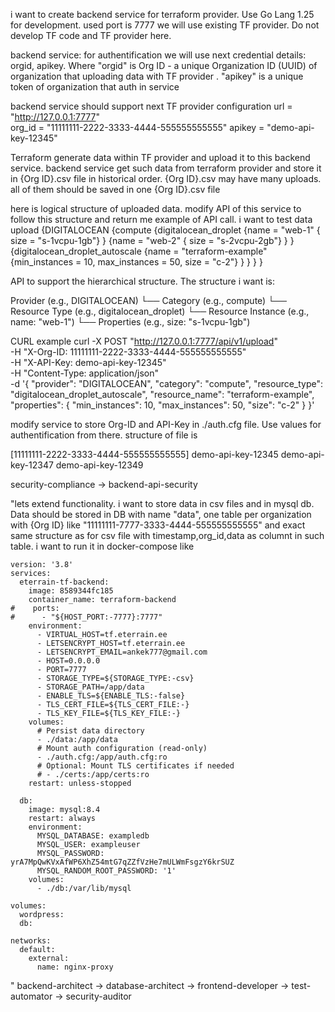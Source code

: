 i want to create backend service for terraform provider.
Use Go Lang 1.25 for development.
used port is 7777
we will use existing TF provider. Do not develop TF code and TF provider here.

backend service:
for authentification we will use next credential details: orgid, apikey. Where "orgid" is Org ID - a unique Organization ID (UUID) of organization that uploading data with TF provider . "apikey" is a unique token of organization that auth in service

backend service should support next TF provider configuration 
  url = "http://127.0.0.1:7777"         
  org_id = "11111111-2222-3333-4444-555555555555"
  apikey = "demo-api-key-12345"

Terraform generate data within TF provider and upload it to this backend service. 
backend service get such data from terraform provider and store it in {Org ID}.csv file in historical order.
{Org ID}.csv may have many uploads. all of them should be saved in one {Org ID}.csv file




here is logical structure of uploaded data. modify API of this service to follow this structure and return me example of  API call. i want to test data upload
{DIGITALOCEAN
    {compute
        {digitalocean_droplet
            {name    = "web-1" 
                { size    = "s-1vcpu-1gb"}
            }
            {name    = "web-2" 
                { size    = "s-2vcpu-2gb"}
            }
        }
        {digitalocean_droplet_autoscale
            {name = "terraform-example"
                {min_instances             = 10,  max_instances             = 50, size               = "c-2"}
            }
        }
    }
}

 API to support the hierarchical structure. The structure i want is:

  Provider (e.g., DIGITALOCEAN)
  └── Category (e.g., compute)
      └── Resource Type (e.g., digitalocean_droplet)
          └── Resource Instance (e.g., name: "web-1")
              └── Properties (e.g., size: "s-1vcpu-1gb")

CURL example 
 curl -X POST "http://127.0.0.1:7777/api/v1/upload" \
    -H "X-Org-ID: 11111111-2222-3333-4444-555555555555" \
    -H "X-API-Key: demo-api-key-12345" \
    -H "Content-Type: application/json" \
    -d '{
      "provider": "DIGITALOCEAN",
      "category": "compute",
      "resource_type": "digitalocean_droplet_autoscale",
      "resource_name": "terraform-example",
      "properties": {
        "min_instances": 10,
        "max_instances": 50,
        "size": "c-2"
      }
    }'




modify service to store Org-ID and API-Key in ./auth.cfg file. Use values for authentification from there. structure of file is 

[11111111-2222-3333-4444-555555555555]
demo-api-key-12345
demo-api-key-12347
demo-api-key-12349




security-compliance -> backend-api-security


"lets extend functionality. i want to store data in csv files and in mysql db. Data should be stored in DB with name "data", one table per organization with {Org ID} like "11111111-7777-3333-4444-555555555555" and exact same structure as for csv file with timestamp,org_id,data as columnt in such table. i want to run it in docker-compose like 
```
version: '3.8'
services:
  eterrain-tf-backend:
    image: 8589344fc185
    container_name: terraform-backend
#    ports:
#      - "${HOST_PORT:-7777}:7777"
    environment:
      - VIRTUAL_HOST=tf.eterrain.ee
      - LETSENCRYPT_HOST=tf.eterrain.ee
      - LETSENCRYPT_EMAIL=ankek777@gmail.com
      - HOST=0.0.0.0
      - PORT=7777
      - STORAGE_TYPE=${STORAGE_TYPE:-csv}
      - STORAGE_PATH=/app/data
      - ENABLE_TLS=${ENABLE_TLS:-false}
      - TLS_CERT_FILE=${TLS_CERT_FILE:-}
      - TLS_KEY_FILE=${TLS_KEY_FILE:-}
    volumes:
      # Persist data directory
      - ./data:/app/data
      # Mount auth configuration (read-only)
      - ./auth.cfg:/app/auth.cfg:ro
      # Optional: Mount TLS certificates if needed
      # - ./certs:/app/certs:ro
    restart: unless-stopped

  db:
    image: mysql:8.4
    restart: always
    environment:
      MYSQL_DATABASE: exampledb
      MYSQL_USER: exampleuser
      MYSQL_PASSWORD: yrA7MpQwKVxAfWP6XhZ54mtG7qZZfVzHe7mULWmFsgzY6krSUZ
      MYSQL_RANDOM_ROOT_PASSWORD: '1'
    volumes:
      - ./db:/var/lib/mysql

volumes:
  wordpress:
  db:

networks:
  default:
    external:
      name: nginx-proxy
```
" backend-architect → database-architect → frontend-developer → test-automator → security-auditor